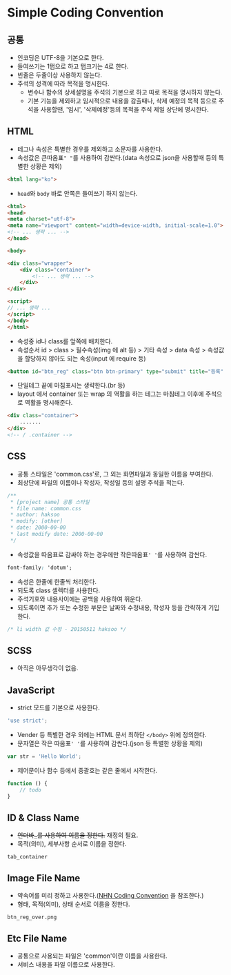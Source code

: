 # Simple Coding Convention

## 공통
- 인코딩은 UTF-8을 기본으로 한다.
- 들여쓰기는 1탭으로 하고 탭크기는 4로 한다.
- 빈줄은 두줄이상 사용하지 않는다.
- 주석의 성격에 따라 목적을 명시한다.
	- 변수나 함수의 상세설명을 주석의 기본으로 하고 따로 목적을 명시하지 않는다.
	- 기본 기능을 제외하고 임시적으로 내용을 감출때나, 삭제 예정의 목적 등으로 주석을 사용할땐, '임시', '삭제예정'등의 목적을 주석 제일 상단에 명시한다.

## HTML
- 테그나 속성은 특별한 경우를 제외하고 소문자를 사용한다.
- 속성값은 큰따옴표`" "`를 사용하여 감싼다.(data 속성으로 json을 사용할때 등의 특별한 상황은 제외)
```html
<html lang="ko">
```
- `head`와 `body` 바로 안쪽은 들여쓰기 하지 않는다.
```html
<html>
<head>
<meta charset="utf-8">
<meta name="viewport" content="width=device-width, initial-scale=1.0">
<!-- ... 생략 ... -->
</head>

<body>

<div class="wrapper">
	<div class="container">
		<!-- ... 생략 ... -->
	</div>
</div>

<script>
// ... 생략 ...
</script>
</body>
</html>
```
- 속성중 id나 class를 앞쪽에 배치한다.
- 속성순서 id > class > 필수속성(img 에 alt 등) > 기타 속성 > data 속성 > 속성값을 할당하지 않아도 되는 속성(input 에 require 등)
```html
<button id="btn_reg" class="btn btn-primary" type="submit" title="등록" data-toggle="tooltip">등록</button>
```
- 단일테그 끝에 마침표시는 생략한다.(br 등)
- layout 에서 container 또는 wrap 의 역활을 하는 테그는 마침테그 이후에 주석으로 역활을 명시해준다.
```html
<div class="container">
	.......
</div>
<!-- / .container -->
```

## CSS
- 공통 스타일은 'common.css'로, 그 외는 화면파일과 동일한 이름을 부여한다.
- 최상단에 파일의 이름이나 작성자, 작성일 등의 설명 주석을 적는다.
```css
/**
 * [project name] 공통 스타일
 * file name: common.css
 * author: haksoo
 * modify: [other]
 * date: 2000-00-00
 * last modify date: 2000-00-00
 */
```
- 속성값을 따옴표로 감싸야 하는 경우에만 작은따옴표`' '`를 사용하여 감싼다.
```css
font-family: 'dotum';
```
- 속성은 한줄에 한줄씩 처리한다.
- 되도록 class 셀렉터를 사용한다.
- 주석기호와 내용사이에는 공백을 사용하여 뛰운다.
- 되도록이면 추가 또는 수정한 부분은 날짜와 수정내용, 작성자 등을 간략하게 기입한다.
```css
/* li width 값 수정 - 20150511 haksoo */
```

## SCSS
- 아직은 아무생각이 없음.

## JavaScript
- strict 모드를 기본으로 사용한다.
```javascript
'use strict';
```
- Vender 등 특별한 경우 외에는 HTML 문서 최하단 `</body>` 위에 정의한다.
- 문자열은 작은 따옴표`' '`를 사용하여 감싼다.(json 등 특별한 상황을 제외)
```javascript
var str = 'Hello World';
```
- 제어문이나 함수 등에서 중괄호는 같은 줄에서 시작한다.
```javascript
function () {
	// todo
}
```

## ID & Class Name
- ~~언더바`_`를 사용하여 이름을 정한다.~~ 재정의 필요.
- 목적(의미), 세부사항 순서로 이름을 정한다.
```
tab_container
```

## Image File Name
- 약속어를 미리 정하고 사용한다.([NHN Coding Convention](http://nuli.navercorp.com/sharing/fe/coding) 을 참조한다.)
- 형태, 목적(의미), 상태 순서로 이름을 정한다.
```
btn_reg_over.png
```

## Etc File Name
- 공통으로 사용되는 파일은 'common'이란 이름을 사용한다.
- 서비스 내용을 파일 이름으로 사용한다.
